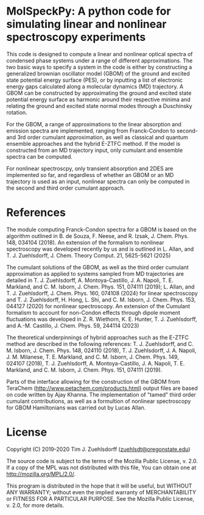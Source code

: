 # MolSpeckPy: A python code for simulating linear and nonlinear spectroscopy experiments

This code is designed to compute a linear and nonlinear optical spectra of condensed phase systems under a 
range of different approximations. The two basic ways to specify a system in the code is either by constructing
a generalized brownian oscillator model (GBOM) of the ground and excited state potential energy surface (PES),
or by inputting a list of electronic energy gaps calculated along a molecular dynamics (MD) trajectory. A 
GBOM can be constructed by approximating the ground and excited state potential energy surface as harmonic around
their respective minima and relating the ground and excited state normal modes through a Duschinsky rotation. 

For the GBOM, a range of approximations to the linear absorption and emission spectra are implemented, ranging from
Franck-Condon to second- and 3rd order cumulant approximation, as well as classical and quantum ensemble approaches 
and the hybrid E-ZTFC method. If the model is constructed from an MD trajectory input, only cumulant and ensemble 
spectra can be computed. 

For nonlinear spectroscpy, only transient absorption and 2DES are implemented so far, and regardless of whether
an GBOM or an MD trajectory is used as an input, nonlinear spectra can only be computed in the second and third 
order cumulant approach. 

# References
The module computing Franck-Condon spectra for a GBOM is based on the algorithm outlined in 
B. de Souza, F. Neese, and R. Izsak, J. Chem. Phys. 148, 034104 (2018).
An extension of the formalism to nonlinear spectroscopy was developed recently by us and is outlined in
L. Allan, and T. J. Zuehlsdorff, J. Chem. Theory Comput. 21, 5625-5621 (2025)

The cumulant solutions of the GBOM, as well as the third order cumulant approximation as applied to systems sampled
from MD trajectories are detailed in 
T. J. Zuehlsdorff, A. Montoya-Castillo, J. A. Napoli, T. E. Markland, and C. M. Isborn, J. Chem. Phys. 151, 074111 (2019); 
L. Allan, and T. J. Zuehlsdorff, J. Chem. Phys. 160, 074108 (2024)
for linear spectroscopy and 
T. J. Zuehlsdorff, H. Hong, L. Shi, and C. M. Isborn, J. Chem. Phys. 153, 044127 (2020)
for nonlinear spectroscopy. An extension of the Cumulant formalism to account for non-Condon effects through dipole moment
fluctuations was developed in 
Z. R. Wiethorn, K. E. Hunter, T. J. Zuehlsdorff, and A.-M. Castillo, J. Chem. Phys. 59, 244114 (2023)

The theoretical underpinnings of hybrid approaches such as the E-ZTFC method are described in the following 
references:
T. J. Zuehlsdorff, and C. M. Isborn, J. Chem. Phys. 148, 024110 (2018), 
T. J. Zuehlsdorff, J. A. Napoli, J. M. Milanese, T. E. Markland, and C. M. Isborn, J. Chem. Phys. 149, 024107 (2018), 
T. J. Zuehlsdorff, A. Montoya-Castillo, J. A. Napoli, T. E. Markland, and C. M. Isborn, J. Chem. Phys. 151, 074111 (2019).

Parts of the interface allowing for the construction of the GBOM from TeraChem (http://www.petachem.com/products.html) 
output files are based on code written by Ajay Khanna. The implementation of "tamed" third order cumulant contributions, 
as well as a formultion of nonlinear spectroscopy for GBOM Hamiltonians was carried out by Lucas Allan. 

# License
Copyright (C) 2019-2020 Tim J. Zuehlsdorff (zuehlsdt@oregonstate.edu)

The source code is subject to the terms of the Mozilla Public License, v. 2.0. If a copy of the MPL was not 
distributed with this file, You can obtain one at http://mozilla.org/MPL/2.0/.

This program is distributed in the hope that it will be useful, but WITHOUT ANY WARRANTY; without even the 
implied warranty of MERCHANTABILITY or FITNESS FOR A PARTICULAR PURPOSE. See the Mozilla Public License, v. 2.0, 
for more details.
